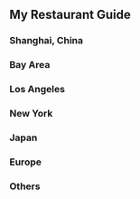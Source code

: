 ## My Restaurant Guide
### Shanghai, China

### Bay Area

### Los Angeles

### New York

### Japan

### Europe

### Others

